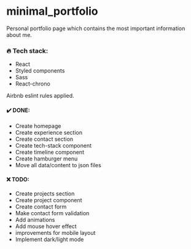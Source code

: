 # minimal_portfolio

Personal portfolio page which contains the most important information about me.

### 🔥 Tech stack:

- React
- Styled components
- Sass
- React-chrono

Airbnb eslint rules applied.

#### ✔️ DONE:

- Create homepage
- Create experience section
- Create contact section
- Create tech-stack component
- Create timeline component
- Create hamburger menu
- Move all data/content to json files

#### ❌ TODO:

- Create projects section
- Create project component
- Create contact form
- Make contact form validation
- Add animations
- Add mouse hover effect
- improvements for mobile layout
- Implement dark/light mode
